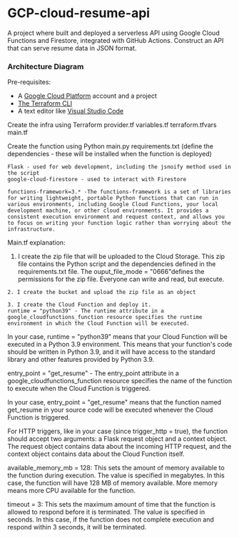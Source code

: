 # GCP-cloud-resume-api
A project where built and deployed a serverless API using Google Cloud Functions and Firestore, integrated with GitHub Actions. Construct an API that can serve resume data in JSON format.


### Architecture Diagram


Pre-requisites:

* A [Google Cloud Platform](https://cloud.google.com/?hl=en) account and a project
* [The Terraform CLI](https://developer.hashicorp.com/terraform/install)
* A text editor like [Visual Studio Code](https://code.visualstudio.com/download)


Create the infra using Terraform
    provider.tf
    variables.tf
    terraform.tfvars
    main.tf

Create the function using Python
    main.py
    requirements.txt (define the dependencies - these will be installed when the function is deployed)

    Flask - used for web development, including the jsnoify method used in the script
    google-cloud-firestore - used to interact with Firestore

    functions-framework=3.* -The functions-framework is a set of libraries for writing lightweight, portable Python functions that can run in various environments, including Google Cloud Functions, your local development machine, or other cloud environments. It provides a consistent execution environment and request context, and allows you to focus on writing your function logic rather than worrying about the infrastructure.


Main.tf explanation:
   1. I create the zip file that will be uploaded to the Cloud Storage. This zip file contains the Python script and the dependencies defined in the requirements.txt file. 
    The ouput_file_mode = "0666"defines the permissions for the zip file. Everyone can write and read, but execute.

    2. I create the bucket and upload the zip file as an object

    3. I create the Cloud Function and deploy it.
    runtime = "python39" - The runtime attribute in a google_cloudfunctions_function resource specifies the runtime environment in which the Cloud Function will be executed.

In your case, runtime = "python39" means that your Cloud Function will be executed in a Python 3.9 environment. This means that your function's code should be written in Python 3.9, and it will have access to the standard library and other features provided by Python 3.9.

entry_point = "get_resume" - The entry_point attribute in a google_cloudfunctions_function resource specifies the name of the function to execute when the Cloud Function is triggered.

In your case, entry_point = "get_resume" means that the function named get_resume in your source code will be executed whenever the Cloud Function is triggered.

For HTTP triggers, like in your case (since trigger_http = true), the function should accept two arguments: a Flask request object and a context object. The request object contains data about the incoming HTTP request, and the context object contains data about the Cloud Function itself.


available_memory_mb = 128: This sets the amount of memory available to the function during execution. The value is specified in megabytes. In this case, the function will have 128 MB of memory available. More memory means more CPU available for the function.

timeout = 3: This sets the maximum amount of time that the function is allowed to respond before it is terminated. The value is specified in seconds. In this case, if the function does not complete execution and respond within 3 seconds, it will be terminated.

 